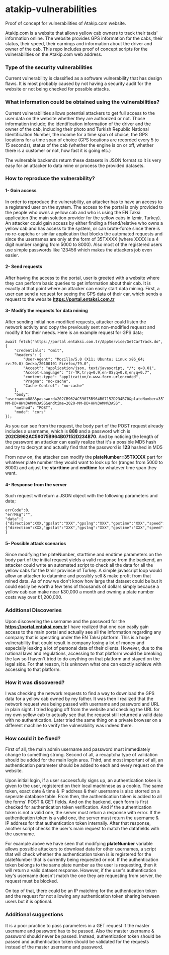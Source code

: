 # atakip-vulnerabilities
Proof of concept for vulnerabilities of Atakip.com website.

Atakip.com is a website that allows yellow cab owners to track their taxis' information online. The website provides GPS information for the cabs, their status, their speed, their earnings and information about the driver and owner of the cab. This repo includes proof of concept scripts for the vulnerabilities on the Atakip.com web address. 

### Type of the security vulnerabilities

Current vulnerability is classified as a software vulnerability that has design flaws. It is most probably caused by not having a security audit for the website or not being checked for possible attacks.

### What information could be obtained using the vulnerabilities?

Current vulnerabilities allows potential attackers to get full access to the user data on the website whether they are authorized or not. Those information include; the identification information of the driver and the owner of the cab, including their photo and Turkish Republic National Identification Number, the income for a time span of choice, the GPS locations for a time span of choice (GPS locations are recorded every 5 to 15 seconds), status of the cab (whether the engine is on or off, whether there is a customer or not, how fast it is going etc.)

The vulnerable backends return these datasets in JSON format so it is very easy for an attacker to data mine or process the provided datasets.

### How to reproduce the vulnerability?

#### 1- Gain access
In order to reproduce the vulnerability, an attacker has to have an access to a registered user on the system. The access to the portal is only provided to the people who owns a yellow cab and who is using the EN Taksi application (the main solution provider for the yellow cabs in Izmir, Turkey). An attacker could gain access by either finding a friend/relative who owns a yellow cab and has access to the system, or can brute-force since there is no re-captcha or similar application that blocks the automated requests and since the usernames are only at the form of 35TXXXX (where XXXX is a 4 digit number ranging from 5000 to 8000). Also most of the registered users use simple passwords like 123456 which makes the attackers job even easier.

#### 2- Send requests
After having the access to the portal, user is greeted with a website where they can perform basic queries to get information about their cab. It is exactly at that point where an attacker can easily start data mining. First, a user can send a request for seeing the GPS data of their car, which sends a request to the website **https://portal.entaksi.com.tr** 

#### 3- Modify the requests for data mining

After sending initial non-modified requests, attacker could listen the network activity and copy the previously sent non-modified request and modify it for their needs. Here is an example request for GPS data;

    await fetch("https://portal.entaksi.com.tr/AppService/GetCarTrack.do", {
        "credentials": "omit",
        "headers": {
            "User-Agent": "Mozilla/5.0 (X11; Ubuntu; Linux x86_64; rv:79.0) Gecko/20100101 Firefox/79.0",
            "Accept": "application/json, text/javascript, */*; q=0.01",
            "Accept-Language": "tr-TR,tr;q=0.9,en-US;q=0.8,en;q=0.7",
            "content-type": "application/x-www-form-urlencoded",
            "Pragma": "no-cache",
            "Cache-Control": "no-cache"
        },
        "body": "username=888&password=202CB962AC59075B964B07152D234B70&plateNumber=35TXXXX&starttime=2020-MM-DD+HH%3AMM%3ASS&endtime=2020-MM-DD+HH%3AMM%3ASS",
        "method": "POST",
        "mode": "cors"
    });
    
As you can see from the request, the body part of the POST request already includes a username, which is **888** and a password which is **202CB962AC59075B964B07152D234B70**. And by noticing the length of the password an attacker can easily realize that it's a possible MD5 hash and try to decrypt and actually find that the password is **123** hashed in MD5 

From now on, the attacker can modify the **plateNumber=35TXXXX** part for whatever plate number they would want to look up for (ranges from 5000 to 8000) and adjust the **starttime** and **endtime** for whatever time span they want.

#### 4- Response from the server

Such request will return a JSON object with the following parameters and data;

    errCode":0,
    "errMsg":"",
    "data":[
    {"direction":XXX,"gpslat":"XXX","gpslng":"XXX","gpstime":"XXX","speed":XXX,"state":XXX,"time":"XXX},
    {"direction":XXX,"gpslat":"XXX","gpslng":"XXX","gpstime":"XXX","speed":XXX,"state":XXX,"time":"XXX}]
    }
    
#### 5- Possible attack scenarios
    
Since modifying the plateNumber, starttime and endtime parameters on the body part of the initial request yields a valid response from the backend, an attacker could write an automated script to check all the data for all the yellow cabs for the Izmir province of Turkey. A simple javascript loop would allow an attacker to datamine and possibly sell & make profit from that mined data. As of now we don't know how large that dataset could be but it could easily be worth a few tens of thousands of dollars simply because a yellow cab can make near ₺30,000 a month and owning a plate number costs way over ₺1,200,000. 



### Additional Discoveries

Upon discovering the username and the password for the **https://portal.entaksi.com.tr** I have realized that one can easily gain access to the main portal and actually see all the information regarding any company that is operating under the EN Taksi platform. This is a huge vulnerability that could result in company losing a lot of money and especially leaking a lot of personal data of their clients. However, due to the national laws and regulations, accessing to that platform would be breaking the law so I haven't tried to do anything on that platform and stayed on the legal side. For that reason, it is unknown what one can exactly achieve with accessing to that platform.


### How it was discovered?

I was checking the network requests to find a way to download the GPS data for a yellow cab owned by my father. It was then I realized that the network request was being passed with username and password and URL in plain sight. I tried logging off from the website and checking the URL for my own yellow cab to actually see that the request still returned a valid data with no authentication. Later tried the same thing on a private browser on a different machine to verify the vulnerability was indeed there.

### How could it be fixed?

First of all, the main admin username and password must immediately change to something strong. Second of all, a recaptcha type of validation should be added for the main login area. Third, and most important of all, an authentication parameter should be added to each and every request on the website. 

Upon initial login, if a user successfully signs up, an authentication token is given to the user, registered on their local machinese as a cookie. The same token, exact date & time & IP address & their username is also storred on a seperate database table. From then, the authentication token is added to all the forms' POST & GET fields. And on the backend, each form is first checked for authentication token verification. And if the authentication token is not a valid one, the server must return a response with error. If the authentication token is a valid one, the server must return the username & IP address for that authentication token internally. After that response, another script checks the user's main request to match the datafields with the username.

For example above we have seen that modifying **plateNumber** variable allows possible attackers to download data for other usernames, a script that will check whether the authentication token is is registered for the plateNumber that is currently being requested or not. If the authentication token belongs to the same plate number as the user is requesting, then it will return a valid dataset response. However, if the user's authentication key's username doesn't match the one they are requesting from server, the request must be blocked. 

On top of that, there could be an IP matching for the authentication token and the request for not allowing any authentication token sharing between users but it is optional.


### Additional suggestions

It is a poor practice to pass parameters in a GET request if the master username and password has to be passed. Also the master username & password should never be passed. Instead, authentication token should be passed and authentication token should be validated for the requests instead of the master username and password. 

